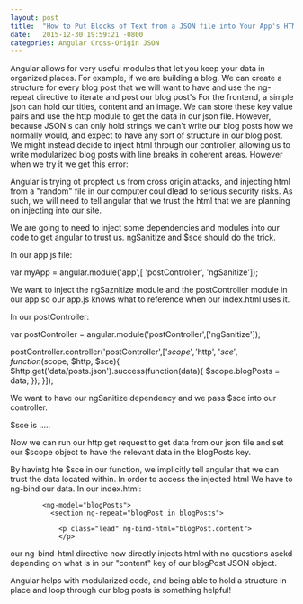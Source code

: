 ```yaml
---
layout: post
title:  "How to Put Blocks of Text from a JSON file into Your App's HTML"
date:   2015-12-30 19:59:21 -0800
categories: Angular Cross-Origin JSON 
---
```


Angular allows for very useful modules that let you keep your data in organized places.
For example, if we are building a blog. We can create a structure for every blog post that we will want to have and use the ng-repeat directive to iterate and post our blog post's
For the frontend, a simple json can hold our titles, content and an image. We can store these key value pairs and use the http module to get the data in our json file.
However, because JSON's can only hold strings we can't write our blog posts how we normally would, and expect to have any sort of structure in our blog post.
We might instead decide to inject html through our controller, allowing us to write modularized blog posts with line breaks in coherent areas.
However when we try it we get this error:

<!-- insert image here -->

Angular is trying ot proptect us from cross origin attacks, and injecting html from a "random" file in our computer coul dlead to serious security risks.
As such, we will need to tell angular that we trust the html that we are planning on injecting into our site.

We are going to need to inject some dependencies and modules into our code to get angular to trust us.
ngSanitize and $sce should do the trick.

In our app.js file:

var myApp = angular.module('app',[
  'postController',
  'ngSanitize']);

We want to inject the ngSaznitize module and the postController module in our app so our app.js knows what to reference when our index.html uses it.

In our postController:

var postController = angular.module('postController',['ngSanitize']);

postController.controller('postController',['$scope', '$http', '$sce',
   function($scope, $http, $sce){
    $http.get('data/posts.json').success(function(data){
      $scope.blogPosts = data;
    });
   }]);

We want to have our ngSanitize dependency and we pass $sce into our controller.

$sce is .....

Now we can run our http get request to get data from our json file and set our $scope object to have the relevant data in the blogPosts key.

By havintg hte $sce in our function, we implicitly tell angular that we can trust the data located within. In order to access the injected html
We have to ng-bind our data.
In our index.html: 

            <ng-model="blogPosts">
              <section ng-repeat="blogPost in blogPosts">
                
                <p class="lead" ng-bind-html="blogPost.content"> 
                </p>


our ng-bind-html directive now directly injects html with no questions asekd depending on what is in our "content" key of our blogPost JSON object. 

Angular helps with modularized code, and being able to hold a structure in place and loop through our blog posts is something helpful!
